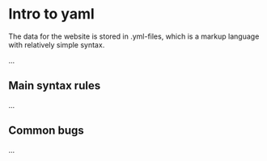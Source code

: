 # Intro to yaml

The data for the website is stored in .yml-files, which is a markup language with relatively simple syntax.

...

## Main syntax rules
...

## Common bugs

...